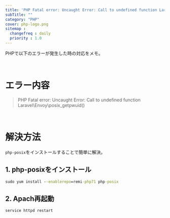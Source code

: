 ```yaml
---
title: 'PHP Fatal error: Uncaught Error: Call to undefined function Laravel\Envoy\posix_getpwuid() エラー対応'
subTitle: ""
category: "PHP"
cover: php-logo.png
sitemap :
  changefreq : daily
  priority : 1.0
---
```


PHPで以下のエラーが発生した時の対応をメモ。

<br>

# エラー内容

> PHP Fatal error: Uncaught Error: Call to undefined function Laravel\Envoy\posix_getpwuid()

<br>

# 解決方法

`php-posix`をインストールすることで簡単に解決。

## 1. php-posixをインストール

```cmd
sudo yum install --enablerepo=remi-php71 php-posix
```

## 2. Apach再起動

```cmd
service httpd restart
```
